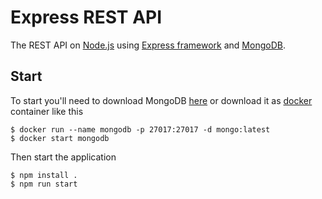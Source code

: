# Express REST API
The REST API on [Node.js](https://nodejs.org) using [Express framework](http://expressjs.com) and [MongoDB](https://www.mongodb.com).
## Start
To start you'll need to download MongoDB [here](https://www.mongodb.com/try/download/community)
or download it as [docker](https://www.docker.com/) container like this
```console
$ docker run --name mongodb -p 27017:27017 -d mongo:latest
$ docker start mongodb
```
Then start the application
```console
$ npm install .
$ npm run start
```
